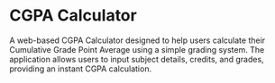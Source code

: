 # CGPA Calculator

A web-based CGPA Calculator designed to help users calculate their Cumulative Grade Point Average using a simple grading system. The application allows users to input subject details, credits, and grades, providing an instant CGPA calculation.
